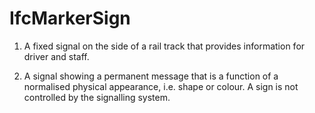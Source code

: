 IfcMarkerSign
=============
  

  1. A fixed signal on the side of a rail track that provides information for driver and staff.
  

  2. A signal showing a permanent message that is a function of a normalised physical appearance, i.e. shape or colour. A sign is not controlled by the signalling system.
  


